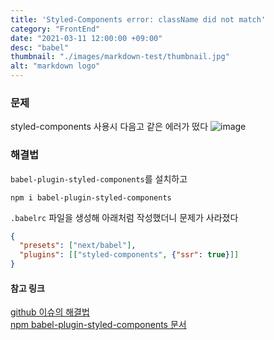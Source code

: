 ```yaml
---
title: 'Styled-Components error: className did not match'
category: "FrontEnd"
date: "2021-03-11 12:00:00 +09:00"
desc: "babel"
thumbnail: "./images/markdown-test/thumbnail.jpg"
alt: "markdown logo"
---
```



### 문제
styled-components 사용시 다음고 같은 에러가 떴다
![image](https://user-images.githubusercontent.com/52592748/110747900-58aca180-8282-11eb-870f-828ef222944e.png)

### 해결법
`babel-plugin-styled-components`를 설치하고
```shell
npm i babel-plugin-styled-components
```

`.babelrc` 파일을 생성해 아래처럼 작성했더니 문제가 사라졌다

```json
{
  "presets": ["next/babel"],
  "plugins": [["styled-components", {"ssr": true}]]
}
```

#### 참고 링크
[github 이슈의 해결법](https://github.com/vercel/next.js/issues/7322#issuecomment-762896059)<br>
[npm babel-plugin-styled-components 문서](https://www.npmjs.com/package/babel-plugin-styled-components)